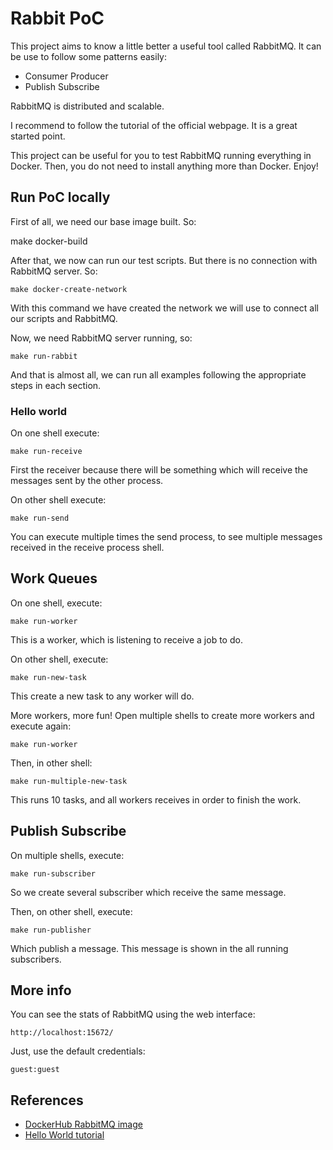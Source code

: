 # Rabbit PoC

This project aims to know a little better a useful tool called
RabbitMQ. It can be use to follow some patterns easily:
- Consumer Producer
- Publish Subscribe

RabbitMQ is distributed and scalable.

I recommend to follow the tutorial of the official webpage.
It is a great started point.

This project can be useful for you to test RabbitMQ running
everything in Docker. Then, you do not need to install anything
more than Docker. Enjoy!

## Run PoC locally

First of all, we need our base image built. So:

   make docker-build

After that, we now can run our test scripts. But there is no
connection with RabbitMQ server. So:

    make docker-create-network

With this command we have created the network we will use to
connect all our scripts and RabbitMQ.

Now, we need RabbitMQ server running, so:

    make run-rabbit

And that is almost all, we can run all examples following the
appropriate steps in each section.


### Hello world

On one shell execute:

    make run-receive

First the receiver because there will be something which will
receive the messages sent by the other process.

On other shell execute:

    make run-send

You can execute multiple times the send process, to see multiple
messages received in the receive process shell.


## Work Queues

On one shell, execute:

    make run-worker

This is a worker, which is listening to receive a job to do.

On other shell, execute:

    make run-new-task

This create a new task to any worker will do.

More workers, more fun!
Open multiple shells to create more workers and execute again:

    make run-worker

Then, in other shell:

    make run-multiple-new-task

This runs 10 tasks, and all workers receives in order to finish the work.


## Publish Subscribe

On multiple shells, execute:

    make run-subscriber

So we create several subscriber which receive the same message.

Then, on other shell, execute:

    make run-publisher

Which publish a message. This message is shown in the all running subscribers.


## More info

You can see the stats of RabbitMQ using the web interface:

    http://localhost:15672/

Just, use the default credentials:

    guest:guest


## References

* [DockerHub RabbitMQ image](https://hub.docker.com/_/rabbitmq/)
* [Hello World tutorial](https://www.rabbitmq.com/tutorials/tutorial-one-python)
